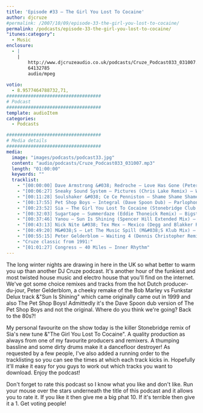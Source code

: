 ```yaml
---
title: 'Episode #33 – The Girl You Lost To Cocaine'
author: djcruze
#permalink: /2007/10/09/episode-33-the-girl-you-lost-to-cocaine/
permalink: /podcasts/episode-33-the-girl-you-lost-to-cocaine/
"itunes:category":
  - Music
enclosure:
  - |
    |
        http://www.djcruzeaudio.co.uk/podcasts/Cruze_Podcast033_031007.mp3
        64132785
        audio/mpeg
        
votio:
  - 8.9577464788732,71,
###################################
# Podcast
###################################
template: audioItem
categories:
  - Podcasts

###################################
# Media details
###################################
media:
  image: "images/podcasts/podcast33.jpg"
  content: "audio/podcasts/Cruze_Podcast033_031007.mp3"
  length: "01:00:00"
  keywords: ""
  tracklist:
    - "[00:00:00] Dave Armstrong &#038; Redroche – Love Has Gone (Peter Gelderblom Remix) – Data"
    - "[00:06:27] Sneaky Sound System – Pictures (Chris Lake Remix) – Whack Records"
    - "[00:11:28] Soulshaker &#038; Ce Ce Penniston – Shame Shame Shame (Smax &#038; Gold Remix) – AATW"
    - "[00:17:55] Pet Shop Boys – Integral (Dave Spoon Dub) – Parlophone"
    - "[00:23:52] Sia – The Girl You Lost To Cocaine (Stonebridge Club Mix) – Monkey Puzzle Records"
    - "[00:32:03] Sugartape – Summerdaze (Eddie Thoneick Remix) – Bigstar Records"
    - "[00:37:46] Yanou – Sun Is Shining (Spencer Hill Extended Mix) – AATW"
    - "[00:43:13] Nick Nite &#038; Tex Mex – Mexico (Degg and Blakker Remix) – Muschi Tunes"
    - "[00:49:20] M&#038;S – Let The Music Spill (M&#038;S Klub Mix) – Brass"
    - "[00:55:15] Peter Gelderblom – Waiting 4 (Dennis Christopher Remix) – Data"
    - "Cruze classic from 1991:"
    - "[01:01:27] Congress – 40 Miles – Inner Rhythm"
---
```

The long winter nights are drawing in here in the UK so what better to warm you up than another DJ Cruze podcast. It's another hour of the funkiest and most twisted house music and electro house that you'll find on the internet. We've got some choice remixes and tracks from the hot Dutch producer-du-jour, Peter Gelderblom, a cheeky remake of the Bob Marley vs Funkstar Delux track &"Sun Is Shining" which came originally came out in 1999 and also The Pet Shop Boys! Admittedly it's the Dave Spoon dub version of The Pet Shop Boys and not the original. Where do you think we're going? Back to the 80s?!

My personal favourite on the show today is the killer Stonebridge remix of Sia's new tune &"The Girl You Lost To Cocaine". A quality production as always from one of my favourite producers and remixers. A thumping bassline and some dirty drums make it a dancefloor destroyer! As requested by a few people, I've also added a running order to the tracklisting so you can see the times at which each track kicks in. Hopefully it'll make it easy for you guys to work out which tracks you want to download. Enjoy the podcast!

Don't forget to rate this podcast so I know what you like and don't like. Run your mouse over the stars underneath the title of this podcast and it allows you to rate it. If you like it then give me a big phat 10. If it's terrible then give it a 1. Get voting people!
